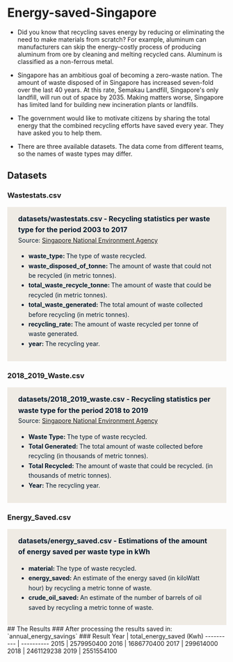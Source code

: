 # Energy-saved-Singapore


- Did you know that recycling saves energy by reducing or eliminating the need to make materials from scratch? For example, aluminum can manufacturers can skip the energy-costly process of producing aluminum from ore by cleaning and melting recycled cans. Aluminum is classified as a non-ferrous metal.

- Singapore has an ambitious goal of becoming a zero-waste nation. The amount of waste disposed of in Singapore has increased seven-fold over the last 40 years. At this rate, Semakau Landfill, Singapore's  only landfill, will run out of space by 2035. Making matters worse, Singapore has limited land for building new incineration plants or landfills.

- The government would like to motivate citizens by sharing the total energy that the combined recycling efforts have saved every year. They have asked you to help them.

- There are  three available datasets. The data come from different teams, so the names of waste types may differ.

## Datasets 

### Wastestats.csv

<html>
<div style="background-color: #efebe4; color: #05192d; text-align:left; vertical-align: middle; padding: 15px 25px 15px 25px; line-height: 1.6;"><div style="font-size:16px"><b>datasets/wastestats.csv - Recycling statistics per waste type for the period 2003 to 2017</b></div><div>Source: <a href="https://www.nea.gov.sg/our-services/waste-management/waste-statistics-and-overall-recycling">Singapore National Environment Agency</a></div><ul><li><b>waste_type: </b>The type of waste recycled.</li><li><b>waste_disposed_of_tonne: </b>The amount of waste that could not be recycled (in metric tonnes).</li>    <li><b>total_waste_recycle_tonne: </b>The amount of waste that could be recycled (in metric tonnes).</li><li><b>total_waste_generated: </b>The total amount of waste collected before recycling (in metric tonnes).</li>    <li><b>recycling_rate: </b>The amount of waste recycled per tonne of waste generated.</li><li><b>year: </b>The recycling year.</li></ul> </div><h3>2018_2019_Waste.csv</h3><div style="background-color: #efebe4; color: #05192d; text-align:left; vertical-align: middle; padding: 15px 25px 15px 25px; line-height: 1.6; margin-top: 17px;"><div style="font-size:16px"><b>datasets/2018_2019_waste.csv - Recycling statistics per waste type for the period 2018 to 2019</b></div> <div> Source: <a href="https://www.nea.gov.sg/our-services/waste-management/waste-statistics-and-overall-recycling">Singapore National Environment Agency</a></div><ul><li><b>Waste Type: </b>The type of waste recycled.</li><li><b>Total Generated: </b>The total amount of waste collected before recycling (in thousands of metric tonnes).</li> <li><b>Total Recycled: </b>The amount of waste that could be recycled. (in thousands of metric tonnes).</li><li><b>Year: </b>The recycling year.</li></ul></div><h3>Energy_Saved.csv</h3><div style="background-color: #efebe4; color: #05192d; text-align:left; vertical-align: middle; padding: 15px 25px 15px 25px; line-height: 1.6; margin-top: 17px;"><div style="font-size:16px"><b>datasets/energy_saved.csv -  Estimations of the amount of energy saved per waste type in kWh</b>    </div><ul> <li><b>material: </b>The type of waste recycled.</li><li><b>energy_saved: </b>An estimate of the energy saved (in kiloWatt hour) by recycling a metric tonne of waste.</li>  <li><b>crude_oil_saved: </b>An estimate of the number of barrels of oil saved by recycling a metric tonne of waste.</li></ul></div></html>
## The Results
### After processing the results saved in:
`annual_energy_savings`
### Result
Year  | total_energy_saved (Kwh)
---------- | ----------
2015  |  2579950400
2016  |  1686770400
2017 |  299614000
2018 |  2461129238
2019 |  2551554100
